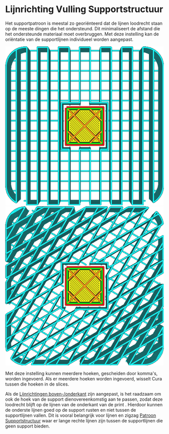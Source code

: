 Lijnrichting Vulling Supportstructuur
====
Het supportpatroon is meestal zo georiënteerd dat de lijnen loodrecht staan op de meeste dingen die het ondersteund. Dit minimaliseert de afstand die het ondersteunde materiaal moet overbruggen. Met deze instelling kan de oriëntatie van de supportlijnen individueel worden aangepast.

<!--screenshot {
"image_path": "support_infill_angle_0.png",
"modellen": [{"script": "umbrella_square_rounded.scad"}],
"camera_positie": [0, 0, 180],
"instellingen": {
    "support_enable": waar,
    "support_infill_angles": [0]
},
"laag": 160,
"kleuren": 64
}-->
<!--screenshot {
"image_path": "support_infill_angle_30.png",
"modellen": [{"script": "umbrella_square_rounded.scad"}],
"camera_positie": [0, 0, 180],
"instellingen": {
    "support_enable": waar,
    "support_infill_angles": [30]
},
"laag": 160,
"kleuren": 64
}-->
<!--screenshot {
"image_path": "support_infill_angles.png",
"modellen": [{"script": "umbrella_square_rounded.scad"}],
"camera_positie": [0, 0, 180],
"instellingen": {
    "support_enable": waar,
    "support_infill_angles": [30, 60]
},
"laag": 160,
"kleuren": 64
}-->
![Een hoek van 0°](../../../articles/images/support_infill_angle_0.png)
![Afwisselend tussen 30° en 60°](../../../articles/images/support_infill_angles.png)

Met deze instelling kunnen meerdere hoeken, gescheiden door komma's, worden ingevoerd. Als er meerdere hoeken worden ingevoerd, wisselt Cura tussen die hoeken in de slices.

Als de [Lijnrichtingen boven-/onderkant](../top_bottom/skin_angles.md) zijn aangepast, is het raadzaam om ook de hoek van de support dienovereenkomstig aan te passen, zodat deze loodrecht blijft op de lijnen van de onderkant van de print . Hierdoor kunnen de onderste lijnen goed op de support rusten en niet tussen de supportlijnen vallen. Dit is vooral belangrijk voor lijnen en zigzag [Patroon Supportstructuur](support_pattern.md) waar er lange rechte lijnen zijn tussen de supportlijnen die geen support bieden.